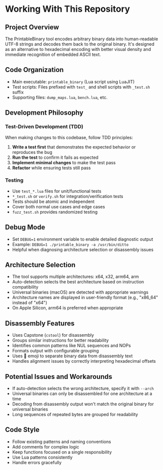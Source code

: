 # Working With This Repository

## Project Overview
The PrintableBinary tool encodes arbitrary binary data into human-readable UTF-8 strings and decodes them back to the original binary. It's designed as an alternative to hexadecimal encoding with better visual density and immediate recognition of embedded ASCII text.

## Code Organization
- Main executable: `printable_binary` (Lua script using LuaJIT)
- Test scripts: Files prefixed with `test_` and shell scripts with `_test.sh` suffix
- Supporting files: `dump_maps.lua`, `bench.lua`, etc.

## Development Philosophy

### Test-Driven Development (TDD)
When making changes to this codebase, follow TDD principles:

1. **Write a test first** that demonstrates the expected behavior or reproduces the bug
2. **Run the test** to confirm it fails as expected
3. **Implement minimal changes** to make the test pass
4. **Refactor** while ensuring tests still pass

### Testing
- Use `test_*.lua` files for unit/functional tests
- `*_test.sh` or `verify.sh` for integration/verification tests
- Tests should be atomic and independent
- Cover both normal use cases and edge cases
- `fuzz_test.sh` provides randomized testing

## Debug Mode
- Set `DEBUG=1` environment variable to enable detailed diagnostic output
- Example: `DEBUG=1 ./printable_binary -a /usr/bin/ditto`
- Helpful when diagnosing architecture selection or disassembly issues

## Architecture Selection
- The tool supports multiple architectures: x64, x32, arm64, arm
- Auto-detection selects the best architecture based on instruction compatibility
- Universal binaries (macOS) are detected with appropriate warnings
- Architecture names are displayed in user-friendly format (e.g., "x86_64" instead of "x64")
- On Apple Silicon, arm64 is preferred when appropriate

## Disassembly Features
- Uses Capstone (`cstool`) for disassembly
- Groups similar instructions for better readability
- Identifies common patterns like NUL sequences and NOPs
- Formats output with configurable grouping
- Uses 🧾 emoji to separate binary data from disassembly text
- Handles alignment issues by correctly interpreting hexadecimal offsets

## Potential Issues and Workarounds
- If auto-detection selects the wrong architecture, specify it with `--arch`
- Universal binaries can only be disassembled for one architecture at a time
- Decoding from disassembly output won't match the original binary for universal binaries
- Long sequences of repeated bytes are grouped for readability

## Code Style
- Follow existing patterns and naming conventions
- Add comments for complex logic
- Keep functions focused on a single responsibility
- Use Lua patterns consistently
- Handle errors gracefully